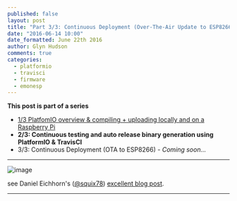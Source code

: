 ```yaml
---
published: false
layout: post
title: "Part 3/3: Continuous Deployment (Over-The-Air Update to ESP8266)"
date: "2016-06-14 10:00"
date_formatted: June 22th 2016
author: Glyn Hudson
comments: true
categories:
  - platformio
  - travisci
  - firmware
  - emonesp
---
```


**This post is part of a series**

 - [1/3 PlatfomIO overview & compiling + uploading locally and on a Raspberry Pi](https://blog.openenergymonitor.org/2016/06/platformio/)
 - **2/3: Continuous testing and auto release binary generation using PlatformIO & TravisCI**
 - 3/3: Continuous Deployment (OTA to ESP8266) *- Coming soon...*

***

![image]({{site.image_path}}/emonesp-update.png)

<!--more-->






see Daniel Eichhorn's ([@squix78](https://twitter.com/squix78)) [excellent blog post](http://blog.squix.org/2016/06/esp8266-continuous-delivery-pipeline-push-to-production.html).


***
